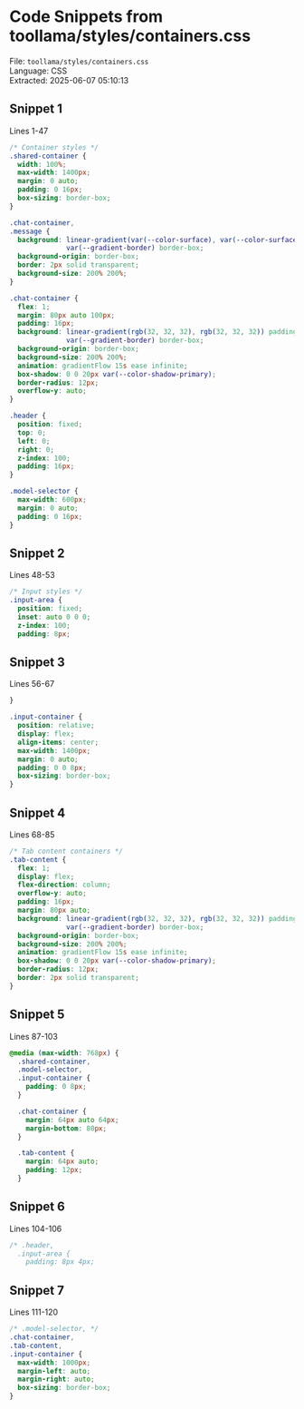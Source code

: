 # Code Snippets from toollama/styles/containers.css

File: `toollama/styles/containers.css`  
Language: CSS  
Extracted: 2025-06-07 05:10:13  

## Snippet 1
Lines 1-47

```CSS
/* Container styles */
.shared-container {
  width: 100%;
  max-width: 1400px;
  margin: 0 auto;
  padding: 0 16px;
  box-sizing: border-box;
}

.chat-container,
.message {
  background: linear-gradient(var(--color-surface), var(--color-surface)) padding-box,
              var(--gradient-border) border-box;
  background-origin: border-box;
  border: 2px solid transparent;
  background-size: 200% 200%;
}

.chat-container {
  flex: 1;
  margin: 80px auto 100px;
  padding: 16px;
  background: linear-gradient(rgb(32, 32, 32), rgb(32, 32, 32)) padding-box,
              var(--gradient-border) border-box;
  background-origin: border-box;
  background-size: 200% 200%;
  animation: gradientFlow 15s ease infinite;
  box-shadow: 0 0 20px var(--color-shadow-primary);
  border-radius: 12px;
  overflow-y: auto;
}

.header {
  position: fixed;
  top: 0;
  left: 0;
  right: 0;
  z-index: 100;
  padding: 16px;
}

.model-selector {
  max-width: 600px;
  margin: 0 auto;
  padding: 0 16px;
}
```

## Snippet 2
Lines 48-53

```CSS
/* Input styles */
.input-area {
  position: fixed;
  inset: auto 0 0 0;
  z-index: 100;
  padding: 8px;
```

## Snippet 3
Lines 56-67

```CSS
}

.input-container {
  position: relative;
  display: flex;
  align-items: center;
  max-width: 1400px;
  margin: 0 auto;
  padding: 0 0 8px;
  box-sizing: border-box;
}
```

## Snippet 4
Lines 68-85

```CSS
/* Tab content containers */
.tab-content {
  flex: 1;
  display: flex;
  flex-direction: column;
  overflow-y: auto;
  padding: 16px;
  margin: 80px auto;
  background: linear-gradient(rgb(32, 32, 32), rgb(32, 32, 32)) padding-box,
              var(--gradient-border) border-box;
  background-origin: border-box;
  background-size: 200% 200%;
  animation: gradientFlow 15s ease infinite;
  box-shadow: 0 0 20px var(--color-shadow-primary);
  border-radius: 12px;
  border: 2px solid transparent;
}
```

## Snippet 5
Lines 87-103

```CSS
@media (max-width: 768px) {
  .shared-container,
  .model-selector,
  .input-container {
    padding: 0 8px;
  }

  .chat-container {
    margin: 64px auto 64px;
    margin-bottom: 80px;
  }

  .tab-content {
    margin: 64px auto;
    padding: 12px;
  }
```

## Snippet 6
Lines 104-106

```CSS
/* .header,
  .input-area {
    padding: 8px 4px;
```

## Snippet 7
Lines 111-120

```CSS
/* .model-selector, */
.chat-container,
.tab-content,
.input-container {
  max-width: 1000px;
  margin-left: auto;
  margin-right: auto;
  box-sizing: border-box;
}
```

